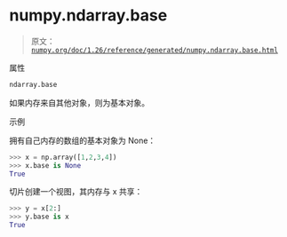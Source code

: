 # numpy.ndarray.base

> 原文：[`numpy.org/doc/1.26/reference/generated/numpy.ndarray.base.html`](https://numpy.org/doc/1.26/reference/generated/numpy.ndarray.base.html)

属性

```py
ndarray.base
```

如果内存来自其他对象，则为基本对象。

示例

拥有自己内存的数组的基本对象为 None：

```py
>>> x = np.array([1,2,3,4])
>>> x.base is None
True 
```

切片创建一个视图，其内存与 x 共享：

```py
>>> y = x[2:]
>>> y.base is x
True 
```
